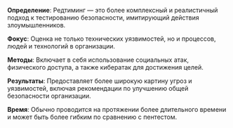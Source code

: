 **Определение**: Редтиминг — это более комплексный и реалистичный подход к тестированию безопасности, имитирующий действия злоумышленников.

**Фокус**: Оценка не только технических уязвимостей, но и процессов, людей и технологий в организации.

**Методы**: Включает в себя использование социальных атак, физического доступа, а также кибератак для достижения целей.

**Результаты**: Предоставляет более широкую картину угроз и уязвимостей, включая рекомендации по улучшению общей безопасности организации.

**Время**: Обычно проводится на протяжении более длительного времени и может быть более гибким по сравнению с пентестом.